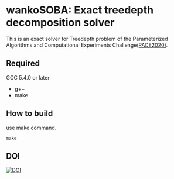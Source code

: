 # wankoSOBA: Exact treedepth decomposition solver
This is an exact solver for Treedepth problem of the Parameterized Algorithms and Computational Experiments Challenge[(PACE2020)][1].

## Required
GCC 5.4.0 or later
- g++
- make

## How to build
use make command.
```
make
```

## DOI
[![DOI](https://zenodo.org/badge/DOI/10.5281/zenodo.3894127.svg)](https://doi.org/10.5281/zenodo.3894127)


[1]:https://pacechallenge.org/2020/